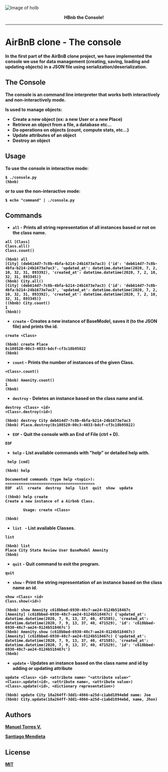  ![Image of holb](https://camo.githubusercontent.com/8d76bb2b9f2eeeb22ba9236805e758b58eb7fdc4/68747470733a2f2f696d6775722e636f6d2f4f696c457358562e706e67)

<p align="center"> 
    <b>HBnb the Console!<b>

---

# AirBnB clone - The console

In the first part of the AirBnB clone project, we have implemented the console we use for data management (creating, saving, loading and updating objects) in a JSON file using serialization/deserialization.

## The Console

The console is an command line interpreter that works both interactively and non-interactively mode.

Is used to manage objects:

- Create a new object (ex: a new User or a new Place)
- Retrieve an object from a file, a database etc...
- Do operations on objects (count, compute stats, etc...)
- Update attributes of an object
- Destroy an object 

## Usage

To use the console in interactive mode:

```
$ ./console.py
(hbnb) 
```
or to use the non-interactive mode:
```
$ echo "command" | ./console.py
```
## Commands
* `all`     -	Prints all string representation of all instances based or not on the class name.
```
all [Class]
Class.all()
Class.count()
```
```
(hbnb) all
[City] (deb614d7-7c8b-4bfa-b214-24b1673e7ac3) {'id': 'deb614d7-7c8b-4bfa-b214-24b1673e7ac3', 'updated_at': datetime.datetime(2020, 7, 2, 10, 32, 31, 893392), 'created_at': datetime.datetime(2020, 7, 2, 10, 32, 31, 893345)}
(hbnb) City.all()
[City] (deb614d7-7c8b-4bfa-b214-24b1673e7ac3) {'id': 'deb614d7-7c8b-4bfa-b214-24b1673e7ac3', 'updated_at': datetime.datetime(2020, 7, 2, 10, 32, 31, 893392), 'created_at': datetime.datetime(2020, 7, 2, 10, 32, 31, 893345)}
((hbnb) City.count()
1
(hbnb)) 
```
* `create`  -	Creates a new instance of BaseModel, saves it (to the JSON file) and prints the id.
```
create <Class>
```
```
(hbnb) create Place
8c108520-00c3-4033-bdcf-cf3c18b95022
(hbnb) 
```
* `count`  -	Prints the number of instances of the given Class.
```
<Class>.count()
```
```
(hbnb) Amenity.count()
1
(hbnb)  
```
* `destroy` -	Deletes an instance based on the class name and id.
```
destroy <Class> <id>
<Class>.destroy(<id>)
```
```
(hbnb) destroy City deb614d7-7c8b-4bfa-b214-24b1673e7ac3
(hbnb) Place.destroy(8c108520-00c3-4033-bdcf-cf3c18b95022)
```
* `EOF` -	Quit the console with an End of File (ctrl + D).
```
EOF
```
* `help`    -	List available commands with "help" or detailed help with.
```
 help [cmd]
```
```
(hbnb) help

Documented commands (type help <topic>):
========================================
EOF  all  create  destroy  help  list  quit  show  update

((hbnb) help create
Create a new instance of a Airbnb Class.

        Usage: create <Class>
        
(hbnb)
```
* `list `   -     List available Classes.
```
list
```
```
(hbnb) list
Place City State Review User BaseModel Amenity
(hbnb) 
```
* `quit`    -	Quit command to exit the program.
```
quit
```
* `show`    -	Print the string representation of an instance based on the class name an id.
```
show <Class> <id>
Class.show(<id>)
```
```
(hbnb) show Amenity c618bbed-6930-48c7-ae24-8124b518467c
[Amenity] (c618bbed-6930-48c7-ae24-8124b518467c) {'updated_at': datetime.datetime(2020, 7, 9, 13, 37, 40, 471585), 'created_at': datetime.datetime(2020, 7, 9, 13, 37, 40, 471529), 'id': 'c618bbed-6930-48c7-ae24-8124b518467c'}
(hbnb) Amenity.show (c618bbed-6930-48c7-ae24-8124b518467c)
[Amenity] (c618bbed-6930-48c7-ae24-8124b518467c) {'updated_at': datetime.datetime(2020, 7, 9, 13, 37, 40, 471585), 'created_at': datetime.datetime(2020, 7, 9, 13, 37, 40, 471529), 'id': 'c618bbed-6930-48c7-ae24-8124b518467c'}
(hbnb) 
```
* `update`  -	Updates an instance based on the class name and id by adding or updating attribute
```
update <Class> <id> <attribute name> "<attribute value>"
<Class>.update(<id>, <attribute name>, <attribute value>)
<Class>.update(<id>, <dictionary representation>)
```
```
(hbnb) update City 18a264ff-3dd1-4866-a25d-c1abd1894ebd name: Joe  
(hbnb) City.update(18a264ff-3dd1-4866-a25d-c1abd1894ebd, name, Jhon)

```
## Authors
[Manuel Torres V.](manueltorresvesga@gmail.com)

[Santiago Mendieta](1494@holbertonschool.com)

## License
[MIT](https://choosealicense.com/licenses/mit/)
